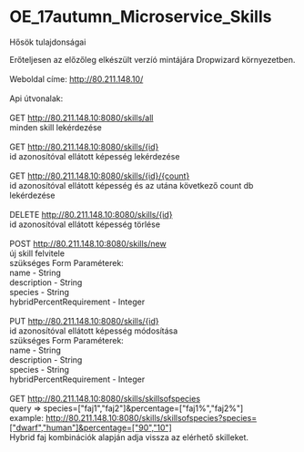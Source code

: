 # OE_17autumn_Microservice_Skills
Hősök tulajdonságai

Erőteljesen az előzőleg elkészült verzíó mintájára Dropwizard környezetben.<br/>
<br/>
Weboldal címe: http://80.211.148.10/<br/>
<br/>
Api útvonalak:<br/>
<br/>
GET http://80.211.148.10:8080/skills/all<br/>
minden skill lekérdezése<br/>
<br/>
GET http://80.211.148.10:8080/skills/{id}<br/>
id azonosítóval ellátott képesség lekérdezése<br/>
<br/>
GET http://80.211.148.10:8080/skills/{id}/{count}<br/>
id azonosítóval ellátott képesség és az utána következő count db lekérdezése<br/>
<br/>
DELETE http://80.211.148.10:8080/skills/{id}<br/>
id azonosítóval ellátott képesség törlése<br/>
<br/>
POST http://80.211.148.10:8080/skills/new<br/>
új skill felvitele<br/>
szükséges Form Paraméterek:<br/>
name - String<br/>
description - String<br/>
species - String<br/>
hybridPercentRequirement - Integer<br/>
<br/>
PUT http://80.211.148.10:8080/skills/{id}<br/>
id azonosítóval ellátott képesség módosítása<br/>
szükséges Form Paraméterek:</br>
name - String<br/>
description - String<br/>
species - String<br/>
hybridPercentRequirement - Integer<br/>
<br/>
GET http://80.211.148.10:8080/skills/skillsofspecies<br/>
query => species=["faj1","faj2"]&percentage=["faj1%","faj2%"]<br/>
example: http://80.211.148.10:8080/skills/skillsofspecies?species=["dwarf","human"]&percentage=["90","10"]<br/>
Hybrid faj kombinációk alapján adja vissza az elérhető skilleket.<br/>
